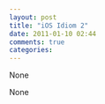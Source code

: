 ```yaml
---
layout: post
title: "iOS Idiom 2"
date: 2011-01-10 02:44
comments: true
categories: 
---
```


None


None

